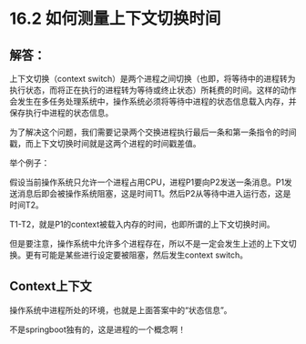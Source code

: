 # 16.2 如何测量上下文切换时间

## 解答：

上下文切换（context switch）是两个进程之间切换（也即，将等待中的进程转为执行状态，而将正在执行的进程转为等待或终止状态）所耗费的时间。这样的动作会发生在多任务处理系统中，操作系统必须将等待中进程的状态信息载入内存，并保存执行中进程的状态信息。

为了解决这个问题，我们需要记录两个交换进程执行最后一条和第一条指令的时间戳，而上下文切换时间就是这两个进程的时间戳差值。



举个例子：

假设当前操作系统只允许一个进程占用CPU，进程P1要向P2发送一条消息。P1发送消息后即会被操作系统阻塞，这是时间T1。然后P2从等待中进入运行态，这是时间T2。

T1-T2，就是P1的context被载入内存的时间，也即所谓的上下文切换时间。

但是要注意，操作系统中允许多个进程存在，所以不是一定会发生上述的上下文切换。更有可能是某些进行设定要被阻塞，然后发生context switch。





## Context上下文

操作系统中进程所处的环境，也就是上面答案中的“状态信息”。

不是springboot独有的，这是进程的一个概念啊！

